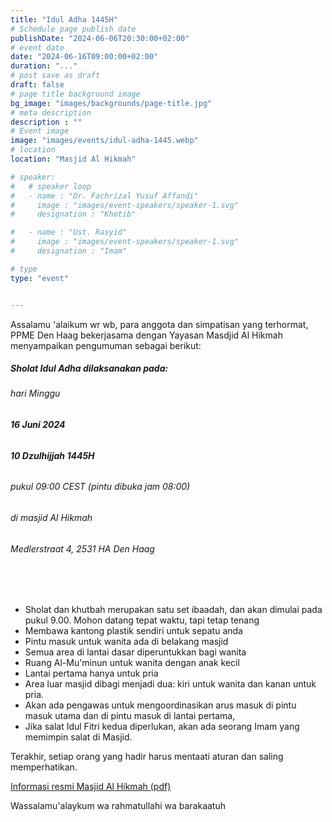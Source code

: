 ```yaml
---
title: "Idul Adha 1445H"
# Schedule page publish date
publishDate: "2024-06-06T20:30:00+02:00"
# event date
date: "2024-06-16T09:00:00+02:00"
duration: "..."
# post save as draft
draft: false
# page title background image
bg_image: "images/backgrounds/page-title.jpg"
# meta description
description : ""
# Event image
image: "images/events/idul-adha-1445.webp"
# location
location: "Masjid Al Hikmah"

# speaker:
#   # speaker loop
#   - name : "Dr. Fachrizal Yusuf Affandi"
#     image : "images/event-speakers/speaker-1.svg"
#     designation : "Khotib"

#   - name : "Ust. Rasyid"
#     image : "images/event-speakers/speaker-1.svg"
#     designation : "Imam"

# type
type: "event"


---
```


Assalamu 'alaikum wr wb, para anggota dan simpatisan yang terhormat,<br/>
PPME Den Haag bekerjasama dengan Yayasan Masdjid Al Hikmah menyampaikan pengumuman sebagai berikut:


##### Sholat Idul Adha dilaksanakan pada: </br>
###### hari Minggu </br>
###### <b>16 Juni 2024</b> </br>
###### **10 Dzulhijjah 1445H**
###### pukul 09:00 CEST (pintu dibuka jam 08:00)</br>
###### di masjid Al Hikmah </br>
###### Medlerstraat 4, 2531 HA Den Haag


<br/>
<br/>


* Sholat dan khutbah merupakan satu set ibaadah, dan akan dimulai pada pukul 9.00. Mohon datang tepat waktu, tapi tetap tenang
* Membawa kantong plastik sendiri untuk sepatu anda
* Pintu masuk untuk wanita ada di belakang masjid
* Semua area di lantai dasar diperuntukkan bagi wanita
* Ruang Al-Mu'minun untuk wanita dengan anak kecil
* Lantai pertama hanya untuk pria
* Area luar masjid dibagi menjadi dua: kiri untuk wanita dan kanan untuk pria.
* Akan ada pengawas untuk mengoordinasikan arus masuk di pintu masuk utama dan di pintu masuk di lantai pertama, 
* Jika salat Idul Fitri kedua diperlukan, akan ada seorang Imam yang memimpin salat di Masjid.

Terakhir, setiap orang yang hadir harus mentaati aturan dan saling memperhatikan.

 [Informasi resmi Masjid Al Hikmah (pdf)](/docs/idul-adha-1445h.pdf)


Wassalamu'alaykum wa rahmatullahi wa barakaatuh


